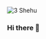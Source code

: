 ![3 Shehu](https://user-images.githubusercontent.com/82016225/113664334-c4ddc200-96d5-11eb-817e-7536d44f8827.jpg)
### Hi there 👋

<!--
**Shehu-Jetbardh/Shehu-Jetbardh** is a ✨ _special_ ✨ repository because its `README.md` (this file) appears on your GitHub profile.

Here are some ideas to get you started:

- 🔭 I’m currently working on ...
- 🌱 I’m currently learning ...
- 👯 I’m looking to collaborate on ...
- 🤔 I’m looking for help with ...
- 💬 Ask me about ...
- 📫 How to reach me: ...
- 😄 Pronouns: ...
- ⚡ Fun fact: ...
-->
